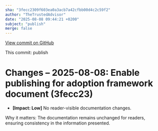 ```yaml
---
sha: "3fecc2309f603ea0a3acb7a42cfbb00d4c2c59f2"
author: "TheTrustedAdvisor"
date: "2025-08-08 09:44:21 +0200"
subject: "publish"
merge: false
---
```


[View commit on GitHub](https://github.com/TheTrustedAdvisor/FabricAdoptionFramework/commit/3fecc2309f603ea0a3acb7a42cfbb00d4c2c59f2)

This commit: publish

# Changes – 2025-08-08: Enable publishing for adoption framework document (3fecc23)

- **[Impact: Low]** No reader-visible documentation changes.

Why it matters: The documentation remains unchanged for readers, ensuring consistency in the information presented.
